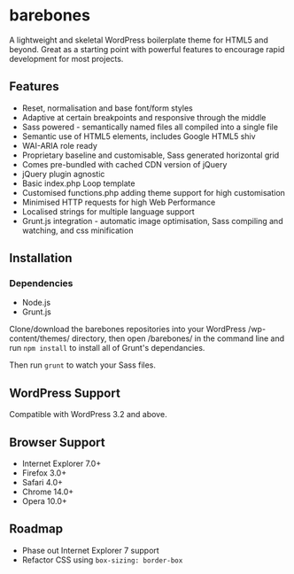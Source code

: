 # barebones

A lightweight and skeletal WordPress boilerplate theme for HTML5 and beyond. Great as a starting point with powerful features to encourage rapid development for most projects.

## Features

* Reset, normalisation and base font/form styles
* Adaptive at certain breakpoints and responsive through the middle
* Sass powered - semantically named files all compiled into a single file
* Semantic use of HTML5 elements, includes Google HTML5 shiv
* WAI-ARIA role ready
* Proprietary baseline and customisable, Sass generated horizontal grid
* Comes pre-bundled with cached CDN version of jQuery
* jQuery plugin agnostic
* Basic index.php Loop template
* Customised functions.php adding theme support for high customisation
* Minimised HTTP requests for high Web Performance
* Localised strings for multiple language support
* Grunt.js integration - automatic image optimisation, Sass compiling and watching, and css minification

## Installation

### Dependencies

* Node.js
* Grunt.js

Clone/download the barebones repositories into your WordPress /wp-content/themes/ directory, then open /barebones/ in the command line and run `npm install` to install all of Grunt's dependancies.

Then run `grunt` to watch your Sass files.

## WordPress Support

Compatible with WordPress 3.2 and above.

## Browser Support

* Internet Explorer 7.0+
* Firefox 3.0+
* Safari 4.0+
* Chrome 14.0+
* Opera 10.0+


## Roadmap

* Phase out Internet Explorer 7 support
* Refactor CSS using `box-sizing: border-box`
